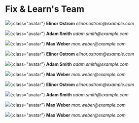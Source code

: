 # Fix & Learn's Team

![](assets/images/noe.png){:class="avatar"}
**Elinor Ostrom**
_elinor.ostrom@example.com_

![](assets/images/steven.png){:class="avatar"}
**Adam Smith**
_adam.smith@example.com_

![](assets/images/oceane.png){:class="avatar"}
**Max Weber**
_max.weber@example.com_

![](assets/images/antoine.png){:class="avatar"}
**Elinor Ostrom**
_elinor.ostrom@example.com_

![](assets/images/claire.png){:class="avatar"}
**Adam Smith**
_adam.smith@example.com_

![](assets/images/olive.png){:class="avatar"}
**Max Weber**
_max.weber@example.com_

![](assets/images/laura.png){:class="avatar"}
**Elinor Ostrom**
_elinor.ostrom@example.com_

![](assets/images/bertille.png){:class="avatar"}
**Adam Smith**
_adam.smith@example.com_

![](assets/images/jb.png){:class="avatar"}
**Max Weber**
_max.weber@example.com_


![](assets/images/mathilde.png){:class="avatar"}
**Max Weber**
_max.weber@example.com_
